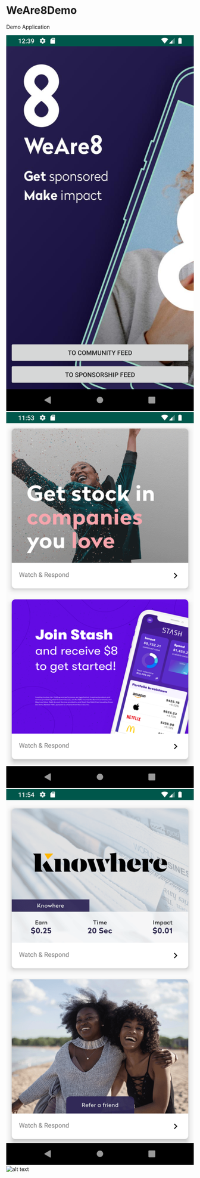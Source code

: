 # WeAre8Demo
Demo Application

![alt text](https://github.com/icherep0705/WeAre8Demo/blob/master/image.png)
![alt text](https://github.com/icherep0705/WeAre8Demo/blob/master/image1.png)
![alt text](https://github.com/icherep0705/WeAre8Demo/blob/master/image2.png)
![alt text](https://github.com/icherep0705/WeAre8Demo/blob/master/image3.png)
